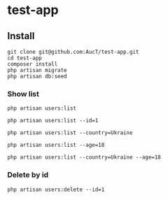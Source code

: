 # test-app

## Install

```
git clone git@github.com:AucT/test-app.git
cd test-app
composer install
php artisan migrate
php artisan db:seed
```

### Show list


```
php artisan users:list
```

```
php artisan users:list --id=1
```

```
php artisan users:list --country=Ukraine
```

```
php artisan users:list --age=18
```

```
php artisan users:list --country=Ukraine --age=18
```

### Delete by id

```
php artisan users:delete --id=1
```

